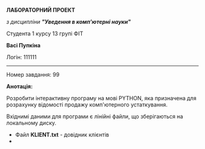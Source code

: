 **ЛАБОРАТОРНИЙ ПРОЕКТ**

_з дисципліни **"Уведення в комп'ютерні науки"**_

Студента 1 курсу 13 групі ФІТ 

**Васі Пупкіна**

Логін: 111111

---

Номер завдання: 99

**Анотація:**

Розробити інтерактивну програму на мові PYTHON,
яка призначена для розрахунку відомості продажу комп'ютерного устаткування.

Вхіднимі даними для програми є лінійні файли, що зберігаються на локальному диску.

- Файл **KLIENT.txt** - довідник клієнтів
- 
